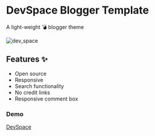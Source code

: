 # DevSpace Blogger Template
A light-weight 💣 blogger theme

![dev_space]('/screenshots/home.png')

## Features ✨
* Open source
* Responsive
* Search functionality
* No credit links
* Responsive comment box

### Demo 
[DevSpace](https://blog-mohammedsh.blogspot.com/)

